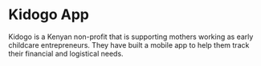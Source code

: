 # Kidogo App

Kidogo is a Kenyan non-profit that is supporting mothers working as early
childcare entrepreneurs. They have built a mobile app to help them track their
financial and logistical needs.